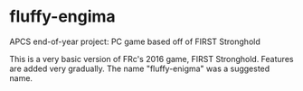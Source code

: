 # fluffy-engima
APCS end-of-year project: PC game based off of FIRST Stronghold

This is a very basic version of FRc's 2016 game, FIRST Stronghold. Features are added very gradually. The name "fluffy-enigma" was a suggested name. 
